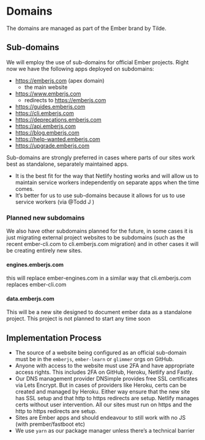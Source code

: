 # Domains

The domains are managed as part of the Ember brand by Tilde.

## Sub-domains

We will employ the use of sub-domains for official Ember projects. Right now we have the following apps deployed on subdomains:

- https://emberjs.com (apex domain)
  - the main website
- https://www.emberjs.com
  - redirects to https://emberjs.com
- https://guides.emberjs.com
- https://cli.emberjs.com
- https://deprecations.emberjs.com
- https://api.emberjs.com
- https://blog.emberjs.com
- https://help-wanted.emberjs.com
- https://upgrade.emberjs.com

Sub-domains are strongly preferred in cases where parts of our sites work best as standalone, separately maintained apps.

- It is the best fit for the way that Netlify hosting works and will allow us to maintain service workers independently on separate apps when the time comes.
- It’s better for us to use sub-domains because it allows for us to use service workers (via @Todd J )

### Planned new subdomains

We also have other subdomains planned for the future, in some cases it is just migrating external project websites to be subdomains (such as the recent ember-cli.com to cli.emberjs.com migration) and in other cases it will be creating entirely new sites.

#### engines.emberjs.com
this will replace ember-engines.com in a similar way that cli.emberjs.com replaces ember-cli.com               

#### data.emberjs.com
This will be a new site designed to document ember data as a standalone project. This project is not planned to start any time soon

## Implementation Process

- The source of a website being configured as an official sub-domain must be in the `emberjs`, `ember-learn` or `glimmer` orgs on GitHub.
- Anyone with access to the website must use 2FA and have appropriate access rights. This includes 2FA on GitHub, Heroku, Netlify and Fastly.  
- Our DNS management provider DNSimple provides free SSL certificates via Lets Encrypt. But in cases of providers like Heroku, certs can be created and managed by Heroku. Either way ensure that the new site has SSL setup and that http to https redirects are setup. Netlify manages certs without user intervention. All our sites must run on https and the http to https redirects are setup.
- Sites are Ember apps and should endeavour to still work with no JS (with prember/fastboot etc)
- We use `yarn` as our package manager unless there’s a technical barrier
